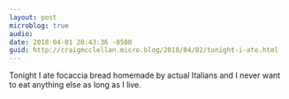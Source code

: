 ```yaml
---
layout: post
microblog: true
audio: 
date: 2018-04-01 20:43:36 -0500
guid: http://craigmcclellan.micro.blog/2018/04/02/tonight-i-ate.html
---
```

Tonight I ate focaccia bread homemade by actual Italians and I never want to eat anything else as long as I live.
